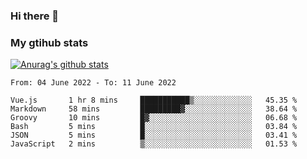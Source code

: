 ### Hi there 👋

### My gtihub stats

[![Anurag's github stats](https://github-readme-stats.vercel.app/api?username=gaozhidong)](https://github.com/gaozhidong/github-readme-stats)

<!--START_SECTION:waka-->

```text
From: 04 June 2022 - To: 11 June 2022

Vue.js       1 hr 8 mins     ███████████▒░░░░░░░░░░░░░   45.35 %
Markdown     58 mins         █████████▓░░░░░░░░░░░░░░░   38.64 %
Groovy       10 mins         █▓░░░░░░░░░░░░░░░░░░░░░░░   06.68 %
Bash         5 mins          █░░░░░░░░░░░░░░░░░░░░░░░░   03.84 %
JSON         5 mins          █░░░░░░░░░░░░░░░░░░░░░░░░   03.41 %
JavaScript   2 mins          ▒░░░░░░░░░░░░░░░░░░░░░░░░   01.53 %
```

<!--END_SECTION:waka-->